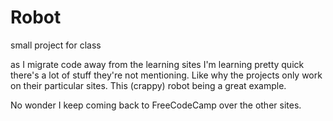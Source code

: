 # Robot
small project for class

as I migrate code away from the learning sites I'm learning pretty quick there's a lot of stuff they're not mentioning. 
Like why the projects only work on their particular sites. 
This (crappy) robot being a great example. 

No wonder I keep coming back to FreeCodeCamp over the other sites. 
